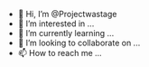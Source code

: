 - 👋 Hi, I’m @Projectwastage
- 👀 I’m interested in ...
- 🌱 I’m currently learning ...
- 💞️ I’m looking to collaborate on ...
- 📫 How to reach me ...

<!---
Projectwastage/Projectwastage is a ✨ special ✨ repository because its `README.md` (this file) appears on your GitHub profile.
You can click the Preview link to take a look at your changes.
--->
